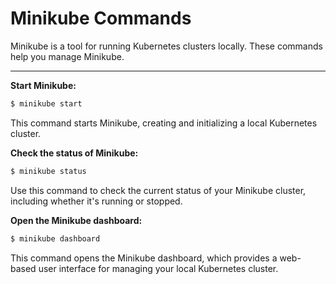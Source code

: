 # Minikube Commands

Minikube is a tool for running Kubernetes clusters locally. These commands help you manage Minikube.

---

**Start Minikube:**

```bash
$ minikube start
```

This command starts Minikube, creating and initializing a local Kubernetes cluster.

**Check the status of Minikube:**

```bash
$ minikube status
```

Use this command to check the current status of your Minikube cluster, including whether it's running or stopped.

**Open the Minikube dashboard:**

```bash
$ minikube dashboard
```

This command opens the Minikube dashboard, which provides a web-based user interface for managing your local Kubernetes cluster.
